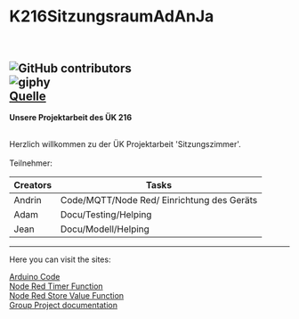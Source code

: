 # K216SitzungsraumAdAnJa <br> <br>
![GitHub contributors](https://img.shields.io/github/contributors/AndrinRueeggNoser/BLJ2023_uek216_team2_sitzungszimmer) <br>
![giphy](https://github.com/AndrinRueeggNoser/BLJ2023_uek216_team2_sitzungszimmer/assets/145564904/4741bc86-7677-4ef5-89a8-3301eb8815a5) <br>
[Quelle](https://giphy.com/gifs/animation-cool-hello-xUPGGDNsLvqsBOhuU0)
---

**Unsere Projektarbeit des ÜK 216** 

<br> 
Herzlich willkommen zu der ÜK Projektarbeit 'Sitzungszimmer'. <br>
<br>
Teilnehmer:
<br>

| Creators | Tasks              |
| -------- | -------------------|
| Andrin   | Code/MQTT/Node Red/ Einrichtung des Geräts|
| Adam     | Docu/Testing/Helping       |
| Jean     | Docu/Modell/Helping|

___


Here you can visit the sites:

[Arduino Code](https://github.com/AndrinRueeggNoser/BLJ2023_uek216_team2_sitzungszimmer/blob/main/Code.md) <br>
[Node Red Timer Function](https://github.com/AndrinRueeggNoser/BLJ2023_uek216_team2_sitzungszimmer/blob/main/Node-RED%20funktion%20%22Timer%20Logic%22%20Code) <br>
[Node Red Store Value Function](https://github.com/AndrinRueeggNoser/BLJ2023_uek216_team2_sitzungszimmer/blob/main/Node-RED%20funktion%20Store%20value%20Code) <br>
[Group Project documentation](https://github.com/AndrinRueeggNoser/BLJ2023_uek216_team2_sitzungszimmer/blob/main/%C3%BCk216_SitzungszimmerGruppenprojektAdAnJa.pdf) <br>

